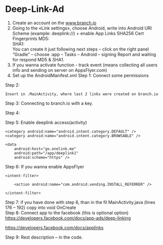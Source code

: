 # Deep-Link-Ad
1.	Create an account on the www.branch.io 
2.	Going to the «Link settings», choose Android, write into Android URI Scheme (example: deeplink://) + enable App Links
SHA256 Cert Fingerprints
MD5:  
SHA1:  
You can create it just following next steps – click on the right panel “Gradle” – choose :app – Tasks – Android – signing Report and waiting for respond  MD5 & SHA1. 
3.	If you wanna activate function - track event (means collecting all users info and sending on server on AppsFlyer.com) 
4.	Set up the AndroidManifest.xml 
Step 1:
	Connect some permissions
<uses-permission android:name="android.permission.INTERNET" />
<uses-permission android:name="android.permission.ACCESS_NETWORK_STATE" />
<uses-permission android:name="android.permission.ACCESS_WIFI_STATE" />

Step 2:
	
	Insert in .MainActivity, where last 2 links were created on branch.io 
<!-- Branch URI Scheme -->
<intent-filter>
    <data android:scheme="androidexample" />
    <action android:name="android.intent.action.VIEW" />
    <category android:name="android.intent.category.DEFAULT" />
    <category android:name="android.intent.category.BROWSABLE" />
</intent-filter>

<!-- Branch App Links (optional) -->
<intent-filter android:autoVerify="true">
    <action android:name="android.intent.action.VIEW" />
    <category android:name="android.intent.category.DEFAULT" />
    <category android:name="android.intent.category.BROWSABLE" />
    <data android:scheme="https" android:host="deeplink0001.app.link" />
    <data android:scheme="https" android:host="deeplink0001-alternate.app.link" />
</intent-filter>

Step 3:
 	Connecting to branch.io with a key. 
<!-- Branch init -->
<meta-data android:name="io.branch.sdk.BranchKey" android:value="key_live_alLiQanbG5VtPI0LsKLt4bmbvrjS0RKI" />
<meta-data android:name="io.branch.sdk.BranchKey.test" android:value="key_test_hlxrWC5Zx16DkYmWu4AHiimdqugRYMr" />
<meta-data android:name="io.branch.sdk.TestMode" android:value="false" /> <!-- Set to true to use Branch_Test_Key -->

Step 4:
 <!-- Branch install referrer tracking (optional) -->
<receiver android:name="io.branch.referral.InstallListener" android:exported="true">
    <intent-filter>
        <action android:name="com.android.vending.INSTALL_REFERRER" />
    </intent-filter>
</receiver>

Step 5:
	Enable deeplink access(activity) 
<activity android:name=".DeepLink2">    
<intent-filter android:autoVerify="true"> 
    <action android:name="android.intent.action.VIEW" />

    <category android:name="android.intent.category.DEFAULT" />
    <category android:name="android.intent.category.BROWSABLE" />

    <data
        android:host="go.onelink.me"
        android:path="/app/deeplink1"
        android:scheme="https" />
</intent-filter>

Step 6:
	If you wanna enable AppsFlyer 
<receiver
    android:name="com.appsflyer.SingleInstallBroadcastReceiver"
    android:exported="true">
        
    <intent-filter>
                 
        <action android:name="com.android.vending.INSTALL_REFERRER" />
             
    </intent-filter>
</receiver>

Step 7: 
	if you have done with step 6, than in the fil MainActivity.java (lines 176 – 192) copy into void OnCreate  
Step 8:
 Connect app to the facebook (this is optional option) 
https://developers.facebook.com/docs/app-ads/deep-linking

https://developers.facebook.com/docs/applinks

Step 9:
	Rest description – in the code. 
